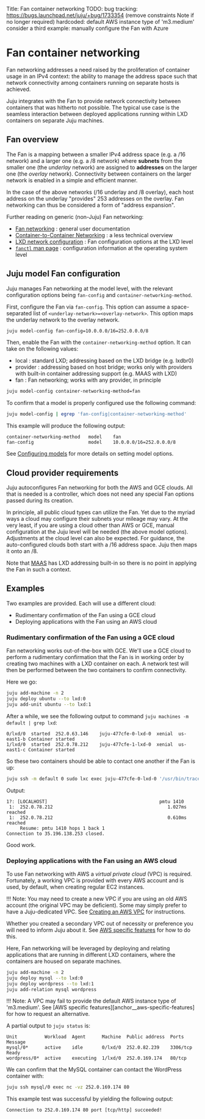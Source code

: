 Title: Fan container networking
TODO:  bug tracking: https://bugs.launchpad.net/juju/+bug/1733354 (remove constraints Note if no longer required)
       hardcoded: default AWS instance type of 'm3.medium'
       consider a third example: manually configure the Fan with Azure

# Fan container networking

Fan networking addresses a need raised by the proliferation of container usage
in an IPv4 context: the ability to manage the address space such that network
connectivity among containers running on separate hosts is achieved.

Juju integrates with the Fan to provide network connectivity between containers
that was hitherto not possible. The typical use case is the seamless
interaction between deployed applications running within LXD containers on
separate Juju machines.

## Fan overview

The Fan is a mapping between a smaller IPv4 address space (e.g. a /16 network)
and a larger one (e.g. a /8 network) where **subnets** from the smaller one (the
*underlay* network) are assigned to **addresses** on the larger one (the
*overlay* network). Connectivity between containers on the larger network is
enabled in a simple and efficient manner.

In the case of the above networks (/16 underlay and /8 overlay), each host
address on the underlay "provides" 253 addresses on the overlay. Fan networking
can thus be considered a form of "address expansion".

Further reading on generic (non-Juju) Fan networking:

 - [Fan networking][fan-ubuntu-wiki] : general user documentation
 - [Container-to-Container Networking][fan-ubuntu-insights] : a less technical
   overview
 - [LXD network configuration][fan-lxd-config-options] : Fan configuration
   options at the LXD level
 - [`fanctl` man page][fan-fanctl-man-page] : configuration information at the
   operating system level

## Juju model Fan configuration

Juju manages Fan networking at the model level, with the relevant configuration
options being `fan-config` and `container-networking-method`.

First, configure the Fan via `fan-config`. This option can assume a
space-separated list of `<underlay-network>=<overlay-network>`. This option
maps the underlay network to the overlay network.

```bash
juju model-config fan-config=10.0.0.0/16=252.0.0.0/8
```

Then, enable the Fan with the `container-networking-method` option. It can take
on the following values:

 - local : standard LXD; addressing based on the LXD bridge (e.g. lxdbr0)
 - provider : addressing based on host bridge; works only with providers with
   built-in container addressing support (e.g. MAAS with LXD)
 - fan : Fan networking; works with any provider, in principle

```bash
juju model-config container-networking-method=fan
```

To confirm that a model is properly configured use the following command:

```bash
juju model-config | egrep 'fan-config|container-networking-method'
```

This example will produce the following output:

```no-highlight
container-networking-method   model    fan
fan-config                    model    10.0.0.0/16=252.0.0.0/8
```

See [Configuring models][models-config] for more details on setting model
options.

## Cloud provider requirements

Juju autoconfigures Fan networking for both the AWS and GCE clouds. All that
is needed is a controller, which does not need any special Fan options passed
during its creation.

In principle, all public cloud types can utilize the Fan. Yet due to the myriad
ways a cloud may configure their subnets your mileage may vary. At the very
least, if you are using a cloud other than AWS or GCE, manual configuration at
the Juju level will be needed (the above model options). Adjustments at the
cloud level can also be expected. For guidance, the auto-configured clouds both
start with a /16 address space. Juju then maps it onto an /8.

Note that [MAAS][maas-upstream] has LXD addressing built-in so there is no
point in applying the Fan in such a context.

## Examples

Two examples are provided. Each will use a different cloud:

 - Rudimentary confirmation of the Fan using a GCE cloud
 - Deploying applications with the Fan using an AWS cloud

### Rudimentary confirmation of the Fan using a GCE cloud

Fan networking works out-of-the-box with GCE. We'll use a GCE cloud to perform
a rudimentary confirmation that the Fan is in working order by creating two
machines with a LXD container on each. A network test will then be performed
between the two containers to confirm connectivity.

Here we go:

```bash
juju add-machine -n 2
juju deploy ubuntu --to lxd:0
juju add-unit ubuntu --to lxd:1
```

After a while, we see the following output to command
`juju machines -m default | grep lxd`:

```no-highlight
0/lxd/0  started  252.0.63.146    juju-477cfe-0-lxd-0  xenial  us-east1-b Container started
1/lxd/0  started  252.0.78.212    juju-477cfe-1-lxd-0  xenial  us-east1-c Container started
```

So these two containers should be able to contact one another if the Fan is up:

```bash
juju ssh -m default 0 sudo lxc exec juju-477cfe-0-lxd-0 '/usr/bin/tracepath 252.0.78.212'
```

Output:

```no-highlight
1?: [LOCALHOST]                                         pmtu 1410
 1:  252.0.78.212                                          1.027ms reached
 1:  252.0.78.212                                          0.610ms reached
     Resume: pmtu 1410 hops 1 back 1 
Connection to 35.196.138.253 closed.
```

Good work.

### Deploying applications with the Fan using an AWS cloud

To use Fan networking with AWS a *virtual private cloud* (VPC) is required.
Fortunately, a working VPC is provided with every AWS account and is used, by
default, when creating regular EC2 instances.  

!!! Note:
    You may need to create a new VPC if you are using an old AWS account (the
    original VPC may be deficient). Some may simply prefer to have a
    Juju-dedicated VPC. See [Creating an AWS VPC][fan-aws-vpc] for
    instructions.

Whether you created a secondary VPC out of necessity or preference you will
need to inform Juju about it. See
[AWS specific features][#aws-specific-features] for how to do this.

Here, Fan networking will be leveraged by deploying and relating applications
that are running in different LXD containers, where the containers are housed
on separate machines.

```bash
juju add-machine -n 2
juju deploy mysql --to lxd:0
juju deploy wordpress --to lxd:1
juju add-relation mysql wordpress
```

!!! Note:
    A VPC may fail to provide the default AWS instance type of 'm3.medium'. See
    [AWS specific features][anchor__aws-specific-features] for how to request
    an alternative.

A partial output to `juju status` is:

```no-highlight
Unit          Workload  Agent      Machine  Public address  Ports     Message
mysql/0*      active    idle       0/lxd/0  252.0.82.239    3306/tcp  Ready
wordpress/0*  active    executing  1/lxd/0  252.0.169.174   80/tcp
```

We can confirm that the MySQL container can contact the WordPress container
with:

```bash
juju ssh mysql/0 exec nc -vz 252.0.169.174 80
```

This example test was successful by yielding the following output:

```no-highlight
Connection to 252.0.169.174 80 port [tcp/http] succeeded!
```


<!-- LINKS -->

[maas-upstream]: https://maas.io/
[fan-ubuntu-wiki]: https://wiki.ubuntu.com/FanNetworking
[fan-ubuntu-insights]: https://insights.ubuntu.com/2015/06/22/container-to-container-networking-the-bits-have-hit-the-fan/
[fan-lxd-config-options]: https://github.com/lxc/lxd/blob/master/doc/networks.md
[fan-fanctl-man-page]: http://manpages.ubuntu.com/cgi-bin/search.py?q=fanctl
[fan-aws-vpc]: ./charms-fan-aws-vpc.html
[models-config]: ./models-config.html
[#aws-specific-features]: ./clouds-aws.html#aws-specific-features
